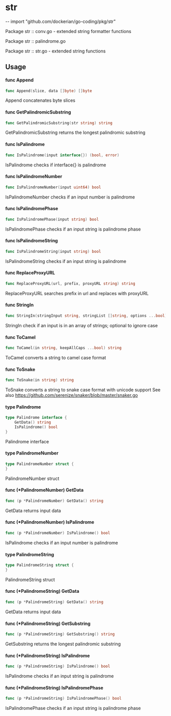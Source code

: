 # str
--
    import "github.com/dockerian/go-coding/pkg/str"

Package str :: conv.go - extended string formatter functions

Package str :: palindrome.go

Package str :: str.go - extended string functions

## Usage

#### func  Append

```go
func Append(slice, data []byte) []byte
```
Append concatenates byte slices

#### func  GetPalindromicSubstring

```go
func GetPalindromicSubstring(str string) string
```
GetPalindromicSubstring returns the longest palindromic substring

#### func  IsPalindrome

```go
func IsPalindrome(input interface{}) (bool, error)
```
IsPalindrome checks if interface{} is palindrome

#### func  IsPalindromeNumber

```go
func IsPalindromeNumber(input uint64) bool
```
IsPalindromeNumber checks if an input number is palindrome

#### func  IsPalindromePhase

```go
func IsPalindromePhase(input string) bool
```
IsPalindromePhase checks if an input string is palindrome phase

#### func  IsPalindromeString

```go
func IsPalindromeString(input string) bool
```
IsPalindromeString checks if an input string is palindrome

#### func  ReplaceProxyURL

```go
func ReplaceProxyURL(url, prefix, proxyURL string) string
```
ReplaceProxyURL searches prefix in url and replaces with proxyURL

#### func  StringIn

```go
func StringIn(stringInput string, stringList []string, options ...bool) bool
```
StringIn check if an input is in an array of strings; optional to ignore case

#### func  ToCamel

```go
func ToCamel(in string, keepAllCaps ...bool) string
```
ToCamel converts a string to camel case format

#### func  ToSnake

```go
func ToSnake(in string) string
```
ToSnake converts a string to snake case format with unicode support See also
https://github.com/serenize/snaker/blob/master/snaker.go

#### type Palindrome

```go
type Palindrome interface {
	GetData() string
	IsPalindrome() bool
}
```

Palindrome interface

#### type PalindromeNumber

```go
type PalindromeNumber struct {
}
```

PalindromeNumber struct

#### func (*PalindromeNumber) GetData

```go
func (p *PalindromeNumber) GetData() string
```
GetData returns input data

#### func (*PalindromeNumber) IsPalindrome

```go
func (p *PalindromeNumber) IsPalindrome() bool
```
IsPalindrome checks if an input number is palindrome

#### type PalindromeString

```go
type PalindromeString struct {
}
```

PalindromeString struct

#### func (*PalindromeString) GetData

```go
func (p *PalindromeString) GetData() string
```
GetData returns input data

#### func (*PalindromeString) GetSubstring

```go
func (p *PalindromeString) GetSubstring() string
```
GetSubstring returns the longest palindromic substring

#### func (*PalindromeString) IsPalindrome

```go
func (p *PalindromeString) IsPalindrome() bool
```
IsPalindrome checks if an input string is palindrome

#### func (*PalindromeString) IsPalindromePhase

```go
func (p *PalindromeString) IsPalindromePhase() bool
```
IsPalindromePhase checks if an input string is palindrome phase

